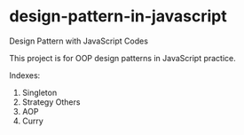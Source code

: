 # design-pattern-in-javascript
Design Pattern with JavaScript Codes

This project is for OOP design patterns in JavaScript practice.

Indexes:
01. Singleton
02. Strategy
Others
01. AOP
02. Curry